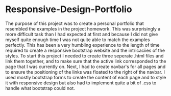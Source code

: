 # Responsive-Design-Portfolio

The purpose of this project was to create a personal portfolio that resembled the examples in the project homework. This was surprisingly a more difficult task than I had expected at first and because I did not give myself quite enough time I was not quite able to match the examples perfectly. This has been a very humbling experience to the length of time required to create a responsive bootstrap website and the intricaciies of the styles. To start this project I needed to create three seperate .html files and link them together, and to make sure that the active link corresponded to the page that I was currently on. Next, I had to create navbar's for all pages and to ensure the positioning of the links was floated to the right of the navbar. I used mostly bootstrap forms to create the content of each page and to style it with responsive design but also had to implement quite a bit of .css to handle what bootstrap could not.
